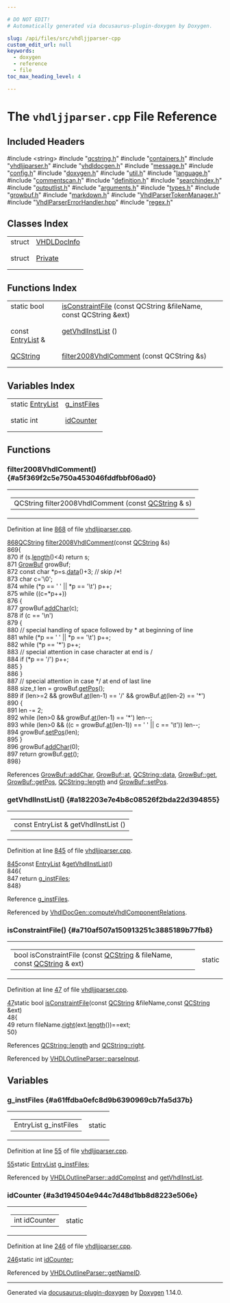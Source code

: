 ```yaml
---

# DO NOT EDIT!
# Automatically generated via docusaurus-plugin-doxygen by Doxygen.

slug: /api/files/src/vhdljjparser-cpp
custom_edit_url: null
keywords:
  - doxygen
  - reference
  - file
toc_max_heading_level: 4

---
```


<div class="doxyPage">

# The `vhdljjparser.cpp` File Reference



## Included Headers

<div class="doxyIncludesList">#include &lt;string&gt;
#include "<a href="/web-doxygen/docs/api/files/src/qcstring-h">qcstring.h</a>"
#include "<a href="/web-doxygen/docs/api/files/src/containers-h">containers.h</a>"
#include "<a href="/web-doxygen/docs/api/files/src/vhdljjparser-h">vhdljjparser.h</a>"
#include "<a href="/web-doxygen/docs/api/files/src/vhdldocgen-h">vhdldocgen.h</a>"
#include "<a href="/web-doxygen/docs/api/files/src/message-h">message.h</a>"
#include "<a href="/web-doxygen/docs/api/files/src/config-h">config.h</a>"
#include "<a href="/web-doxygen/docs/api/files/src/doxygen-h">doxygen.h</a>"
#include "<a href="/web-doxygen/docs/api/files/src/util-h">util.h</a>"
#include "<a href="/web-doxygen/docs/api/files/src/language-h">language.h</a>"
#include "<a href="/web-doxygen/docs/api/files/src/commentscan-h">commentscan.h</a>"
#include "<a href="/web-doxygen/docs/api/files/src/definition-h">definition.h</a>"
#include "<a href="/web-doxygen/docs/api/files/src/searchindex-h">searchindex.h</a>"
#include "<a href="/web-doxygen/docs/api/files/src/outputlist-h">outputlist.h</a>"
#include "<a href="/web-doxygen/docs/api/files/src/arguments-h">arguments.h</a>"
#include "<a href="/web-doxygen/docs/api/files/src/types-h">types.h</a>"
#include "<a href="/web-doxygen/docs/api/files/src/growbuf-h">growbuf.h</a>"
#include "<a href="/web-doxygen/docs/api/files/src/markdown-h">markdown.h</a>"
#include "<a href="/web-doxygen/docs/api/files/vhdlparser/vhdlparsertokenmanager-h">VhdlParserTokenManager.h</a>"
#include "<a href="/web-doxygen/docs/api/files/vhdlparser/vhdlparsererrorhandler-hpp">VhdlParserErrorHandler.hpp</a>"
#include "<a href="/web-doxygen/docs/api/files/src/regex-h">regex.h</a>"
</div>

## Classes Index

<table class="doxyMembersIndex">

<tr class="doxyMemberIndexItem">
<td class="doxyMemberIndexItemType" align="left" valign="top">struct</td>
<td class="doxyMemberIndexItemName" align="left" valign="top"><a href="/web-doxygen/docs/api/structs/vhdldocinfo">VHDLDocInfo</a></td>
</tr>
<tr class="doxyMemberIndexDescription">
<td class="doxyMemberIndexDescriptionLeft"></td>
<td class="doxyMemberIndexDescriptionRight">
</td>
</tr>
<tr class="doxyMemberIndexSeparator">
<td class="doxyMemberIndexSeparator" colspan="2"></td>
</tr>

<tr class="doxyMemberIndexItem">
<td class="doxyMemberIndexItemType" align="left" valign="top">struct</td>
<td class="doxyMemberIndexItemName" align="left" valign="top"><a href="/web-doxygen/docs/api/structs/vhdloutlineparser/private">Private</a></td>
</tr>
<tr class="doxyMemberIndexDescription">
<td class="doxyMemberIndexDescriptionLeft"></td>
<td class="doxyMemberIndexDescriptionRight">
</td>
</tr>
<tr class="doxyMemberIndexSeparator">
<td class="doxyMemberIndexSeparator" colspan="2"></td>
</tr>

</table>

## Functions Index

<table class="doxyMembersIndex">

<tr class="doxyMemberIndexItem">
<td class="doxyMemberIndexItemType" align="left" valign="top">static bool</td>
<td class="doxyMemberIndexItemName" align="left" valign="top"><a href="#a710af507a150913251c3885189b77fb8">isConstraintFile</a> (const QCString &amp;fileName, const QCString &amp;ext)</td>
</tr>
<tr class="doxyMemberIndexDescription">
<td class="doxyMemberIndexDescriptionLeft"></td>
<td class="doxyMemberIndexDescriptionRight">
</td>
</tr>
<tr class="doxyMemberIndexSeparator">
<td class="doxyMemberIndexSeparator" colspan="2"></td>
</tr>

<tr class="doxyMemberIndexItem">
<td class="doxyMemberIndexItemType" align="left" valign="top">const <a href="/web-doxygen/docs/api/files/src/entry-h/#abd47085ad2ebd874e6b5d92f426e31b1">EntryList</a> &amp;</td>
<td class="doxyMemberIndexItemName" align="left" valign="top"><a href="#a182203e7e4b8c08526f2bda22d394855">getVhdlInstList</a> ()</td>
</tr>
<tr class="doxyMemberIndexDescription">
<td class="doxyMemberIndexDescriptionLeft"></td>
<td class="doxyMemberIndexDescriptionRight">
</td>
</tr>
<tr class="doxyMemberIndexSeparator">
<td class="doxyMemberIndexSeparator" colspan="2"></td>
</tr>

<tr class="doxyMemberIndexItem">
<td class="doxyMemberIndexItemType" align="left" valign="top"><a href="/web-doxygen/docs/api/classes/qcstring">QCString</a></td>
<td class="doxyMemberIndexItemName" align="left" valign="top"><a href="#a5f369f2c5e750a453046fddfbbf06ad0">filter2008VhdlComment</a> (const QCString &amp;s)</td>
</tr>
<tr class="doxyMemberIndexDescription">
<td class="doxyMemberIndexDescriptionLeft"></td>
<td class="doxyMemberIndexDescriptionRight">
</td>
</tr>
<tr class="doxyMemberIndexSeparator">
<td class="doxyMemberIndexSeparator" colspan="2"></td>
</tr>

</table>

## Variables Index

<table class="doxyMembersIndex">

<tr class="doxyMemberIndexItem">
<td class="doxyMemberIndexItemType" align="left" valign="top">static <a href="/web-doxygen/docs/api/files/src/entry-h/#abd47085ad2ebd874e6b5d92f426e31b1">EntryList</a></td>
<td class="doxyMemberIndexItemName" align="left" valign="top"><a href="#a61ffdba0efc8d9b6390969cb7fa5d37b">g_instFiles</a></td>
</tr>
<tr class="doxyMemberIndexDescription">
<td class="doxyMemberIndexDescriptionLeft"></td>
<td class="doxyMemberIndexDescriptionRight">
</td>
</tr>
<tr class="doxyMemberIndexSeparator">
<td class="doxyMemberIndexSeparator" colspan="2"></td>
</tr>

<tr class="doxyMemberIndexItem">
<td class="doxyMemberIndexItemType" align="left" valign="top">static int</td>
<td class="doxyMemberIndexItemName" align="left" valign="top"><a href="#a3d194504e944c7d48d1bb8d8223e506e">idCounter</a></td>
</tr>
<tr class="doxyMemberIndexDescription">
<td class="doxyMemberIndexDescriptionLeft"></td>
<td class="doxyMemberIndexDescriptionRight">
</td>
</tr>
<tr class="doxyMemberIndexSeparator">
<td class="doxyMemberIndexSeparator" colspan="2"></td>
</tr>

</table>


<div class="doxySectionDef">

## Functions

### filter2008VhdlComment() {#a5f369f2c5e750a453046fddfbbf06ad0}

<div class="doxyMemberItem">
<div class="doxyMemberProto">
<table class="doxyMemberLabels">
<tr class="doxyMemberLabels">
<td class="doxyMemberLabelsLeft">
<table class="doxyMemberName">
<tr>
<td class="doxyMemberName">QCString filter2008VhdlComment (const <a href="/web-doxygen/docs/api/classes/qcstring">QCString</a> &amp; s)</td>
</tr>
</table>
</td>
</tr>
</table>
</div>
<div class="doxyMemberDoc">


<p>Definition at line <a href="#l00868">868</a> of file <a href="/web-doxygen/docs/api/files/src/vhdljjparser-cpp">vhdljjparser.cpp</a>.</p>

<div class="doxyProgramListing">

<div class="doxyCodeLine"><span class="doxyLineNumber"><a href="#a5f369f2c5e750a453046fddfbbf06ad0">868</a></span><span class="doxyLineContent"><span class="doxyHighlight"><a href="/web-doxygen/docs/api/classes/qcstring">QCString</a> <a href="#a5f369f2c5e750a453046fddfbbf06ad0">filter2008VhdlComment</a>(</span><span class="doxyHighlightKeyword">const</span><span class="doxyHighlight"> <a href="/web-doxygen/docs/api/classes/qcstring">QCString</a> &amp;s)</span></span></div>
<div class="doxyCodeLine"><span class="doxyLineNumber">869</span><span class="doxyLineContent"><span class="doxyHighlight">{</span></span></div>
<div class="doxyCodeLine"><span class="doxyLineNumber">870</span><span class="doxyLineContent"><span class="doxyHighlight">  </span><span class="doxyHighlightKeywordFlow">if</span><span class="doxyHighlight"> (s.<a href="/web-doxygen/docs/api/classes/qcstring/#a16362990092a086b505e08f102df4dff">length</a>()&lt;4) </span><span class="doxyHighlightKeywordFlow">return</span><span class="doxyHighlight"> s;</span></span></div>
<div class="doxyCodeLine"><span class="doxyLineNumber">871</span><span class="doxyLineContent"><span class="doxyHighlight">  <a href="/web-doxygen/docs/api/classes/growbuf">GrowBuf</a> growBuf;</span></span></div>
<div class="doxyCodeLine"><span class="doxyLineNumber">872</span><span class="doxyLineContent"><span class="doxyHighlight">  </span><span class="doxyHighlightKeyword">const</span><span class="doxyHighlight"> </span><span class="doxyHighlightKeywordType">char</span><span class="doxyHighlight"> *p=s.<a href="/web-doxygen/docs/api/classes/qcstring/#ac3aa3ac1a1c36d3305eba22a2eb0d098">data</a>()+3; </span><span class="doxyHighlightComment">// skip /*!</span></span></div>
<div class="doxyCodeLine"><span class="doxyLineNumber">873</span><span class="doxyLineContent"><span class="doxyHighlight">  </span><span class="doxyHighlightKeywordType">char</span><span class="doxyHighlight"> c=</span><span class="doxyHighlightCharLiteral">'\0'</span><span class="doxyHighlight">;</span></span></div>
<div class="doxyCodeLine"><span class="doxyLineNumber">874</span><span class="doxyLineContent"><span class="doxyHighlight">  </span><span class="doxyHighlightKeywordFlow">while</span><span class="doxyHighlight"> (*p == </span><span class="doxyHighlightCharLiteral">' '</span><span class="doxyHighlight"> || *p == </span><span class="doxyHighlightCharLiteral">'\t'</span><span class="doxyHighlight">) p++;</span></span></div>
<div class="doxyCodeLine"><span class="doxyLineNumber">875</span><span class="doxyLineContent"><span class="doxyHighlight">  </span><span class="doxyHighlightKeywordFlow">while</span><span class="doxyHighlight"> ((c=*p++))</span></span></div>
<div class="doxyCodeLine"><span class="doxyLineNumber">876</span><span class="doxyLineContent"><span class="doxyHighlight">  {</span></span></div>
<div class="doxyCodeLine"><span class="doxyLineNumber">877</span><span class="doxyLineContent"><span class="doxyHighlight">    growBuf.<a href="/web-doxygen/docs/api/classes/growbuf/#a46b4677f555d2abc718f26e71a59efda">addChar</a>(c);</span></span></div>
<div class="doxyCodeLine"><span class="doxyLineNumber">878</span><span class="doxyLineContent"><span class="doxyHighlight">    </span><span class="doxyHighlightKeywordFlow">if</span><span class="doxyHighlight"> (c == </span><span class="doxyHighlightCharLiteral">'\n'</span><span class="doxyHighlight">)</span></span></div>
<div class="doxyCodeLine"><span class="doxyLineNumber">879</span><span class="doxyLineContent"><span class="doxyHighlight">    {</span></span></div>
<div class="doxyCodeLine"><span class="doxyLineNumber">880</span><span class="doxyLineContent"><span class="doxyHighlight">      </span><span class="doxyHighlightComment">// special handling of space followed by * at beginning of line</span></span></div>
<div class="doxyCodeLine"><span class="doxyLineNumber">881</span><span class="doxyLineContent"><span class="doxyHighlight">      </span><span class="doxyHighlightKeywordFlow">while</span><span class="doxyHighlight"> (*p == </span><span class="doxyHighlightCharLiteral">' '</span><span class="doxyHighlight"> || *p == </span><span class="doxyHighlightCharLiteral">'\t'</span><span class="doxyHighlight">) p++;</span></span></div>
<div class="doxyCodeLine"><span class="doxyLineNumber">882</span><span class="doxyLineContent"><span class="doxyHighlight">      </span><span class="doxyHighlightKeywordFlow">while</span><span class="doxyHighlight"> (*p == </span><span class="doxyHighlightCharLiteral">'*'</span><span class="doxyHighlight">) p++;</span></span></div>
<div class="doxyCodeLine"><span class="doxyLineNumber">883</span><span class="doxyLineContent"><span class="doxyHighlight">      </span><span class="doxyHighlightComment">// special attention in case character at end is /</span></span></div>
<div class="doxyCodeLine"><span class="doxyLineNumber">884</span><span class="doxyLineContent"><span class="doxyHighlight">      </span><span class="doxyHighlightKeywordFlow">if</span><span class="doxyHighlight"> (*p == </span><span class="doxyHighlightCharLiteral">'/'</span><span class="doxyHighlight">) p++;</span></span></div>
<div class="doxyCodeLine"><span class="doxyLineNumber">885</span><span class="doxyLineContent"><span class="doxyHighlight">    }</span></span></div>
<div class="doxyCodeLine"><span class="doxyLineNumber">886</span><span class="doxyLineContent"><span class="doxyHighlight">  }</span></span></div>
<div class="doxyCodeLine"><span class="doxyLineNumber">887</span><span class="doxyLineContent"><span class="doxyHighlight">  </span><span class="doxyHighlightComment">// special attention in case */ at end of last line</span></span></div>
<div class="doxyCodeLine"><span class="doxyLineNumber">888</span><span class="doxyLineContent"><span class="doxyHighlight">  </span><span class="doxyHighlightKeywordType">size_t</span><span class="doxyHighlight"> len = growBuf.<a href="/web-doxygen/docs/api/classes/growbuf/#a1a0ecc7a79837ed02005befe12d49994">getPos</a>();</span></span></div>
<div class="doxyCodeLine"><span class="doxyLineNumber">889</span><span class="doxyLineContent"><span class="doxyHighlight">  </span><span class="doxyHighlightKeywordFlow">if</span><span class="doxyHighlight"> (len&gt;=2 &amp;&amp; growBuf.<a href="/web-doxygen/docs/api/classes/growbuf/#a7208e5ca317711c8190cbdcfae8ab702">at</a>(len-1) == </span><span class="doxyHighlightCharLiteral">'/'</span><span class="doxyHighlight"> &amp;&amp; growBuf.<a href="/web-doxygen/docs/api/classes/growbuf/#a7208e5ca317711c8190cbdcfae8ab702">at</a>(len-2) == </span><span class="doxyHighlightCharLiteral">'*'</span><span class="doxyHighlight">)</span></span></div>
<div class="doxyCodeLine"><span class="doxyLineNumber">890</span><span class="doxyLineContent"><span class="doxyHighlight">  {</span></span></div>
<div class="doxyCodeLine"><span class="doxyLineNumber">891</span><span class="doxyLineContent"><span class="doxyHighlight">    len -= 2;</span></span></div>
<div class="doxyCodeLine"><span class="doxyLineNumber">892</span><span class="doxyLineContent"><span class="doxyHighlight">    </span><span class="doxyHighlightKeywordFlow">while</span><span class="doxyHighlight"> (len&gt;0 &amp;&amp; growBuf.<a href="/web-doxygen/docs/api/classes/growbuf/#a7208e5ca317711c8190cbdcfae8ab702">at</a>(len-1) == </span><span class="doxyHighlightCharLiteral">'*'</span><span class="doxyHighlight">) len--;</span></span></div>
<div class="doxyCodeLine"><span class="doxyLineNumber">893</span><span class="doxyLineContent"><span class="doxyHighlight">    </span><span class="doxyHighlightKeywordFlow">while</span><span class="doxyHighlight"> (len&gt;0 &amp;&amp; ((c = growBuf.<a href="/web-doxygen/docs/api/classes/growbuf/#a7208e5ca317711c8190cbdcfae8ab702">at</a>(len-1)) == </span><span class="doxyHighlightCharLiteral">' '</span><span class="doxyHighlight"> || c == </span><span class="doxyHighlightCharLiteral">'\t'</span><span class="doxyHighlight">)) len--;</span></span></div>
<div class="doxyCodeLine"><span class="doxyLineNumber">894</span><span class="doxyLineContent"><span class="doxyHighlight">    growBuf.<a href="/web-doxygen/docs/api/classes/growbuf/#a98f7e0590791e42fcbd31bdfd8c75d2a">setPos</a>(len);</span></span></div>
<div class="doxyCodeLine"><span class="doxyLineNumber">895</span><span class="doxyLineContent"><span class="doxyHighlight">  }</span></span></div>
<div class="doxyCodeLine"><span class="doxyLineNumber">896</span><span class="doxyLineContent"><span class="doxyHighlight">  growBuf.<a href="/web-doxygen/docs/api/classes/growbuf/#a46b4677f555d2abc718f26e71a59efda">addChar</a>(0);</span></span></div>
<div class="doxyCodeLine"><span class="doxyLineNumber">897</span><span class="doxyLineContent"><span class="doxyHighlight">  </span><span class="doxyHighlightKeywordFlow">return</span><span class="doxyHighlight"> growBuf.<a href="/web-doxygen/docs/api/classes/growbuf/#a88d6408723b8c1a58187f24da81dfd5e">get</a>();</span></span></div>
<div class="doxyCodeLine"><span class="doxyLineNumber">898</span><span class="doxyLineContent"><span class="doxyHighlight">}</span></span></div>

</div>


References <a href="/web-doxygen/docs/api/classes/growbuf/#a46b4677f555d2abc718f26e71a59efda">GrowBuf::addChar</a>, <a href="/web-doxygen/docs/api/classes/growbuf/#a7208e5ca317711c8190cbdcfae8ab702">GrowBuf::at</a>, <a href="/web-doxygen/docs/api/classes/qcstring/#ac3aa3ac1a1c36d3305eba22a2eb0d098">QCString::data</a>, <a href="/web-doxygen/docs/api/classes/growbuf/#a88d6408723b8c1a58187f24da81dfd5e">GrowBuf::get</a>, <a href="/web-doxygen/docs/api/classes/growbuf/#a1a0ecc7a79837ed02005befe12d49994">GrowBuf::getPos</a>, <a href="/web-doxygen/docs/api/classes/qcstring/#a16362990092a086b505e08f102df4dff">QCString::length</a> and <a href="/web-doxygen/docs/api/classes/growbuf/#a98f7e0590791e42fcbd31bdfd8c75d2a">GrowBuf::setPos</a>.
</div>
</div>

### getVhdlInstList() {#a182203e7e4b8c08526f2bda22d394855}

<div class="doxyMemberItem">
<div class="doxyMemberProto">
<table class="doxyMemberLabels">
<tr class="doxyMemberLabels">
<td class="doxyMemberLabelsLeft">
<table class="doxyMemberName">
<tr>
<td class="doxyMemberName">const EntryList &amp; getVhdlInstList ()</td>
</tr>
</table>
</td>
</tr>
</table>
</div>
<div class="doxyMemberDoc">


<p>Definition at line <a href="#l00845">845</a> of file <a href="/web-doxygen/docs/api/files/src/vhdljjparser-cpp">vhdljjparser.cpp</a>.</p>

<div class="doxyProgramListing">

<div class="doxyCodeLine"><span class="doxyLineNumber"><a href="#a182203e7e4b8c08526f2bda22d394855">845</a></span><span class="doxyLineContent"><span class="doxyHighlightKeyword">const</span><span class="doxyHighlight"> <a href="/web-doxygen/docs/api/files/src/entry-h/#abd47085ad2ebd874e6b5d92f426e31b1">EntryList</a> &amp;<a href="#a182203e7e4b8c08526f2bda22d394855">getVhdlInstList</a>()</span></span></div>
<div class="doxyCodeLine"><span class="doxyLineNumber">846</span><span class="doxyLineContent"><span class="doxyHighlight">{</span></span></div>
<div class="doxyCodeLine"><span class="doxyLineNumber">847</span><span class="doxyLineContent"><span class="doxyHighlight">  </span><span class="doxyHighlightKeywordFlow">return</span><span class="doxyHighlight"> <a href="#a61ffdba0efc8d9b6390969cb7fa5d37b">g_instFiles</a>;</span></span></div>
<div class="doxyCodeLine"><span class="doxyLineNumber">848</span><span class="doxyLineContent"><span class="doxyHighlight">}</span></span></div>

</div>


Reference <a href="#a61ffdba0efc8d9b6390969cb7fa5d37b">g&#95;instFiles</a>.

Referenced by <a href="/web-doxygen/docs/api/classes/vhdldocgen/#ab8681769cd2f027fbf46a4836d3825e9">VhdlDocGen::computeVhdlComponentRelations</a>.
</div>
</div>

### isConstraintFile() {#a710af507a150913251c3885189b77fb8}

<div class="doxyMemberItem">
<div class="doxyMemberProto">
<table class="doxyMemberLabels">
<tr class="doxyMemberLabels">
<td class="doxyMemberLabelsLeft">
<table class="doxyMemberName">
<tr>
<td class="doxyMemberName">bool isConstraintFile (const <a href="/web-doxygen/docs/api/classes/qcstring">QCString</a> &amp; fileName, const <a href="/web-doxygen/docs/api/classes/qcstring">QCString</a> &amp; ext)</td>
</tr>
</table>
</td>
<td class="doxyMemberLabelsRight">
<span class="doxyMemberLabels">
<span class="doxyMemberLabel static">static</span>
</span>
</td>
</tr>
</table>
</div>
<div class="doxyMemberDoc">


<p>Definition at line <a href="#l00047">47</a> of file <a href="/web-doxygen/docs/api/files/src/vhdljjparser-cpp">vhdljjparser.cpp</a>.</p>

<div class="doxyProgramListing">

<div class="doxyCodeLine"><span class="doxyLineNumber"><a href="#a710af507a150913251c3885189b77fb8">47</a></span><span class="doxyLineContent"><span class="doxyHighlightKeyword">static</span><span class="doxyHighlight"> </span><span class="doxyHighlightKeywordType">bool</span><span class="doxyHighlight"> <a href="#a710af507a150913251c3885189b77fb8">isConstraintFile</a>(</span><span class="doxyHighlightKeyword">const</span><span class="doxyHighlight"> <a href="/web-doxygen/docs/api/classes/qcstring">QCString</a> &amp;fileName,</span><span class="doxyHighlightKeyword">const</span><span class="doxyHighlight"> <a href="/web-doxygen/docs/api/classes/qcstring">QCString</a> &amp;ext)</span></span></div>
<div class="doxyCodeLine"><span class="doxyLineNumber">48</span><span class="doxyLineContent"><span class="doxyHighlight">{</span></span></div>
<div class="doxyCodeLine"><span class="doxyLineNumber">49</span><span class="doxyLineContent"><span class="doxyHighlight">  </span><span class="doxyHighlightKeywordFlow">return</span><span class="doxyHighlight"> fileName.<a href="/web-doxygen/docs/api/classes/qcstring/#a8f4aa5417f6a834f28c7148a1fe262d5">right</a>(ext.<a href="/web-doxygen/docs/api/classes/qcstring/#a16362990092a086b505e08f102df4dff">length</a>())==ext;</span></span></div>
<div class="doxyCodeLine"><span class="doxyLineNumber">50</span><span class="doxyLineContent"><span class="doxyHighlight">}</span></span></div>

</div>


References <a href="/web-doxygen/docs/api/classes/qcstring/#a16362990092a086b505e08f102df4dff">QCString::length</a> and <a href="/web-doxygen/docs/api/classes/qcstring/#a8f4aa5417f6a834f28c7148a1fe262d5">QCString::right</a>.

Referenced by <a href="/web-doxygen/docs/api/classes/vhdloutlineparser/#ad6df9d0420902e8579fb9dbbfa5c1a90">VHDLOutlineParser::parseInput</a>.
</div>
</div>

</div>

<div class="doxySectionDef">

## Variables

### g&#95;instFiles {#a61ffdba0efc8d9b6390969cb7fa5d37b}

<div class="doxyMemberItem">
<div class="doxyMemberProto">
<table class="doxyMemberLabels">
<tr class="doxyMemberLabels">
<td class="doxyMemberLabelsLeft">
<table class="doxyMemberName">
<tr>
<td class="doxyMemberName">EntryList g_instFiles</td>
</tr>
</table>
</td>
<td class="doxyMemberLabelsRight">
<span class="doxyMemberLabels">
<span class="doxyMemberLabel static">static</span>
</span>
</td>
</tr>
</table>
</div>
<div class="doxyMemberDoc">


<p>Definition at line <a href="#l00055">55</a> of file <a href="/web-doxygen/docs/api/files/src/vhdljjparser-cpp">vhdljjparser.cpp</a>.</p>

<div class="doxyProgramListing">

<div class="doxyCodeLine"><span class="doxyLineNumber"><a href="#a61ffdba0efc8d9b6390969cb7fa5d37b">55</a></span><span class="doxyLineContent"><span class="doxyHighlightKeyword">static</span><span class="doxyHighlight"> <a href="/web-doxygen/docs/api/files/src/entry-h/#abd47085ad2ebd874e6b5d92f426e31b1">EntryList</a> <a href="#a61ffdba0efc8d9b6390969cb7fa5d37b">g_instFiles</a>;</span></span></div>

</div>


Referenced by <a href="/web-doxygen/docs/api/classes/vhdloutlineparser/#ab277b2256102ea5cba0023d0ccdeca3b">VHDLOutlineParser::addCompInst</a> and <a href="#a182203e7e4b8c08526f2bda22d394855">getVhdlInstList</a>.
</div>
</div>

### idCounter {#a3d194504e944c7d48d1bb8d8223e506e}

<div class="doxyMemberItem">
<div class="doxyMemberProto">
<table class="doxyMemberLabels">
<tr class="doxyMemberLabels">
<td class="doxyMemberLabelsLeft">
<table class="doxyMemberName">
<tr>
<td class="doxyMemberName">int idCounter</td>
</tr>
</table>
</td>
<td class="doxyMemberLabelsRight">
<span class="doxyMemberLabels">
<span class="doxyMemberLabel static">static</span>
</span>
</td>
</tr>
</table>
</div>
<div class="doxyMemberDoc">


<p>Definition at line <a href="#l00246">246</a> of file <a href="/web-doxygen/docs/api/files/src/vhdljjparser-cpp">vhdljjparser.cpp</a>.</p>

<div class="doxyProgramListing">

<div class="doxyCodeLine"><span class="doxyLineNumber"><a href="#a3d194504e944c7d48d1bb8d8223e506e">246</a></span><span class="doxyLineContent"><span class="doxyHighlightKeyword">static</span><span class="doxyHighlight"> </span><span class="doxyHighlightKeywordType">int</span><span class="doxyHighlight"> <a href="#a3d194504e944c7d48d1bb8d8223e506e">idCounter</a>;</span></span></div>

</div>


Referenced by <a href="/web-doxygen/docs/api/classes/vhdloutlineparser/#ada253943236861987284e1b340603dbd">VHDLOutlineParser::getNameID</a>.
</div>
</div>

</div>

<hr/>

<p class="doxyGeneratedBy">Generated via <a href="https://github.com/xpack/docusaurus-plugin-doxygen">docusaurus-plugin-doxygen</a> by <a href="https://www.doxygen.nl">Doxygen</a> 1.14.0.</p>

</div>
